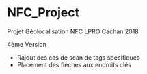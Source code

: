 # NFC_Project
Projet Géolocalisation NFC LPRO Cachan 2018

4ème Version


- Rajout des cas de scan de tags spécifiques
- Placement des flèches aux endroits clés

